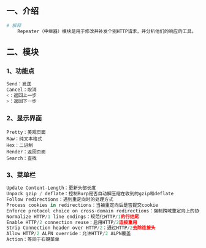 ## 一、介绍

```python
# 解释
	Repeater（中继器）模块是用于修改并补发个别HTTP请求，并分析他们的响应的工具。
```



## 二、模块

### 1、功能点

```python
Send：发送
Cancel：取消
<：返回上一步
>：返回下一步
```

### 2、显示界面

```
Pretty：美观页面
Raw：纯文本格式
Hex：二进制
Render：返回页面
Search：查找
```

### 3、菜单栏

```python
Update Content-Length：更新头部长度
Unpack gzip / deflate：控制Burp是否自动解压缩在收到的gzip和deflate
Follow redirections：遇到重定向时的处理方式
Process cookies in redirections：当被重定向后是否提交cookie
Enforce protocol choice on cross-domain redirections：强制跨域重定向上的协议选择
Normalize HTTP/1 line endings：规范化HTTP/1的行结尾
Enable HTTP/2 connection reuse：启用HTTP/2连接重用
Strip Connection header over HTTP/2：通过HTTP/2去除连接头
Allow HTTP/2 ALPN override：允许HTTP/2 ALPN覆盖
Action：等同于右键菜单
```

